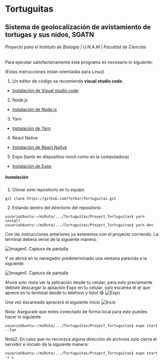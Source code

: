 # Tortuguitas
## Sistema de geolocalización de avistamiento de tortugas y sus nidos, **SGATN**
###### Proyecto para el Instituto de Biología | U.N.A.M | Facultad de Ciencias

Para ejecutar satisfactoriamente este programa es necesario lo siguiente:

(Estas instrucciones estan orientadas para Linux)

1. Un editor de código se recomienda **visual studio code.**
  - [Instalación de Visual studio code](https://code.visualstudio.com/docs/setup/linux)
2. Node.js
  - [Instalación de Node.js](https://nodejs.org/es/download/package-manager/)
3. Yarn 
  - [Instalación de Yarn](https://yarnpkg.com/getting-started/install)
4. React Native
  - [Instalación de React Native](https://reactnative.dev/docs/environment-setup)
5. Expo (tanto en dispositivo movil como en la computadora)
  - [Instalación de Expo](https://docs.expo.io/get-started/installation/)

##### Instalación

1. Clonar este repositorio en tu equipo
```
git clone https://github.com/ferKar/Tortuguitas.git
```
2. Estando dentro del directorio del repositorio
```
usuarioUbuntu:~/miRuta/.../Tortuguitas/Proyect_Tortuguitas$ yarn install
usuarioUbuntu:~/miRuta/.../Tortuguitas/Proyect_Tortuguitas$ yarn dev
```
Con las instrucciones anteriores ya estaremos con el proyecto corriendo.
La terminal deberá verse de la siguiente manera.

![Imagen1. Captura de pantalla](https://github.com/ferKar/Tortuguitas/blob/master/Captura%20de%20pantalla%20de%202020-06-13%2019-56-13.png)

Y se abrirá en tu navegador predeterminado una ventana parecida a la siguiente.

![Imagen1. Captura de pantalla](https://github.com/ferKar/Tortuguitas/blob/master/Captura%20de%20pantalla%20de%202020-06-13%2020-03-34.png)


Ahora solo resta ver la aplicación desde tu celular, para esto previamente debiste descargar la apliación Expo en tu celular, solo escanea el qr que aprece en tu terminal desde tu telefono y listo! :smile:
![Expo](https://github.com/ferKar/Tortuguitas/blob/master/img_readme/expo.jpeg)

Una vez escaneado apracerá el siguiente inicio
![Incio](https://github.com/ferKar/Tortuguitas/blob/master/img_readme/inicio.jpeg)

Nota: Asegurate que estes conectado de forma local para esto puedes hacer lo siguiente
```
usuarioUbuntu:~/miRuta/.../Tortuguitas/Proyect_Tortuguitas$ expo start --lan
```
Nota2: En caso que no reconzca alguna dirección de archvios solo cierra el servidor e inicialo de la siguiente manera:
```
usuarioUbuntu:~/miRuta/.../Tortuguitas/Proyect_Tortuguitas$ expo start -r c
```

